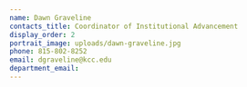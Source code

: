 ```yaml
---
name: Dawn Graveline
contacts_title: Coordinator of Institutional Advancement
display_order: 2
portrait_image: uploads/dawn-graveline.jpg
phone: 815-802-8252
email: dgraveline@kcc.edu
department_email:
---
```

